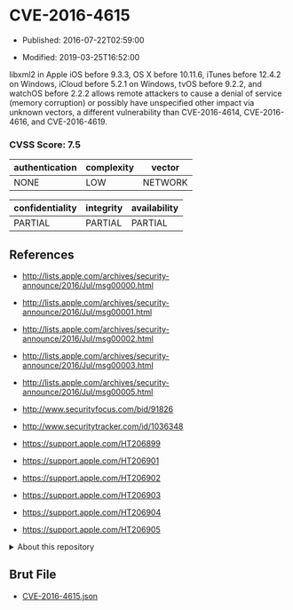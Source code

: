 # CVE-2016-4615

- Published: 2016-07-22T02:59:00

- Modified: 2019-03-25T16:52:00

libxml2 in Apple iOS before 9.3.3, OS X before 10.11.6, iTunes before 12.4.2 on Windows, iCloud before 5.2.1 on Windows, tvOS before 9.2.2, and watchOS before 2.2.2 allows remote attackers to cause a denial of service (memory corruption) or possibly have unspecified other impact via unknown vectors, a different vulnerability than CVE-2016-4614, CVE-2016-4616, and CVE-2016-4619.

### CVSS Score: **7.5**

| authentication | complexity | vector |
| --- | --- | --- |
| NONE | LOW | NETWORK |

| confidentiality | integrity | availability |
| --- | --- | --- |
| PARTIAL | PARTIAL | PARTIAL |

## References

* http://lists.apple.com/archives/security-announce/2016/Jul/msg00000.html

* http://lists.apple.com/archives/security-announce/2016/Jul/msg00001.html

* http://lists.apple.com/archives/security-announce/2016/Jul/msg00002.html

* http://lists.apple.com/archives/security-announce/2016/Jul/msg00003.html

* http://lists.apple.com/archives/security-announce/2016/Jul/msg00005.html

* http://www.securityfocus.com/bid/91826

* http://www.securitytracker.com/id/1036348

* https://support.apple.com/HT206899

* https://support.apple.com/HT206901

* https://support.apple.com/HT206902

* https://support.apple.com/HT206903

* https://support.apple.com/HT206904

* https://support.apple.com/HT206905

<details>
<summary>About this repository</summary> 

  This repository is part of the project [Live Hack CVE](https://github.com/Live-Hack-CVE). Main website can be found [www.live-hack.org](https://www.live-hack.org) 
  
  Made by [Sn0wAlice](https://github.com/Sn0wAlice) for the people that care about security and need to have a feed of the latest CVEs. Hope you enjoy it, don't forget to star the repo and follow me on [Twitter](https://twitter.com/Sn0wAlice) and [Github](https://github.com/Sn0wAlice). And that is my [personnal website](https://www.alice-snow.me/)

  - [Home Page](https://github.com/Live-Hack-CVE)
  - [Framework](https://github.com/Live-Hack-CVE/cve-framework)
  - [CVE database](https://github.com/Live-Hack-CVE/full_database)
  - [Changelog](https://github.com/Live-Hack-CVE/Changelog)
</details>

## Brut File

* [CVE-2016-4615.json](https://raw.githubusercontent.com/Live-Hack-CVE/full_database/main/cves/2016/CVE-2016-4615.json)

